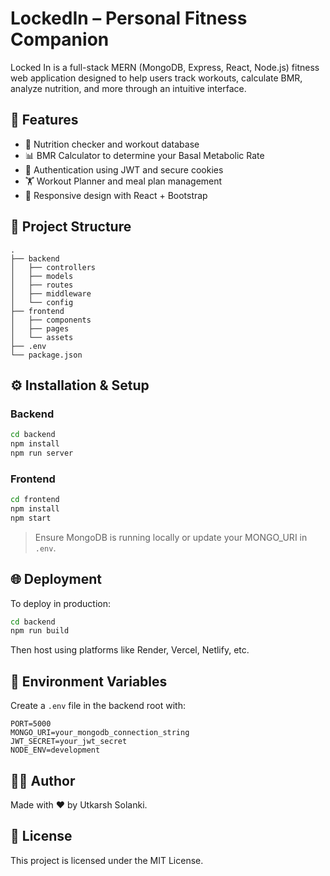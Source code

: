 # LockedIn – Personal Fitness Companion

Locked In is a full-stack MERN (MongoDB, Express, React, Node.js) fitness web application designed to help users track workouts, calculate BMR, analyze nutrition, and more through an intuitive interface.

## 🚀 Features

- 🧠 Nutrition checker and workout database
- 📊 BMR Calculator to determine your Basal Metabolic Rate
- 🔐 Authentication using JWT and secure cookies
- 🏋️ Workout Planner and meal plan management
- 📱 Responsive design with React + Bootstrap

## 📂 Project Structure

```
.
├── backend
│   ├── controllers
│   ├── models
│   ├── routes
│   ├── middleware
│   └── config
├── frontend
│   ├── components
│   ├── pages
│   └── assets
├── .env
└── package.json
```

## ⚙️ Installation & Setup

### Backend

```bash
cd backend
npm install
npm run server
```

### Frontend

```bash
cd frontend
npm install
npm start
```

> Ensure MongoDB is running locally or update your MONGO_URI in `.env`.

## 🌐 Deployment

To deploy in production:

```bash
cd backend
npm run build
```

Then host using platforms like Render, Vercel, Netlify, etc.

## 🔐 Environment Variables

Create a `.env` file in the backend root with:

```
PORT=5000
MONGO_URI=your_mongodb_connection_string
JWT_SECRET=your_jwt_secret
NODE_ENV=development
```

## 👨‍💻 Author

Made with ❤️ by Utkarsh Solanki.

## 📜 License

This project is licensed under the MIT License.
